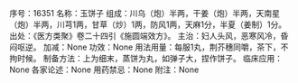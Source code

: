 序号：16351
名称：玉饼子
组成：川乌（炮）半两，干姜（炮）半两，天南星（炮）半两，川芎1两，甘草（炒）1两，防风1两，天麻1分，半夏（姜制）1分。
出处：《医方类聚》卷二十四引《施圆端效方》。
主治：妇人头风，恶寒风冷，昏闷呕逆。
加减：None
功效：None
用法用量：每服1丸，荆芥穗同嚼，茶下，不拘时候。
制备方法：上为细末，蒸饼为丸，如弹子大，捏作饼子。
临床应用：None
各家论述：None
用药禁忌：None
附注：None
